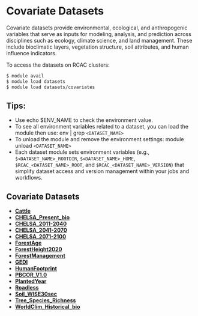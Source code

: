 # Covariate Datasets

Covariate datasets provide environmental, ecological, and anthropogenic variables that serve as inputs for modeling, analysis, and prediction across disciplines such as ecology, climate science, and land management. These include bioclimatic layers, vegetation structure, soil attributes, and human influence indicators.

To access the datasets on RCAC clusters:
```bash
$ module avail
$ module load datasets
$ module load datasets/covariates
```

## Tips:
- Use echo $ENV_NAME to check the environment value.
- To see all environment variables related to a dataset, you can load the module then use: env | grep `<DATASET_NAME>`
- To unload the module and remove the environment settings: module unload `<DATASET_NAME>`
- Each dataset module sets environment variables (e.g., `$<DATASET_NAME>_ROOTDIR`, `$<DATASET_NAME>_HOME`, `$RCAC_<DATASET_NAME>_ROOT`, and `$RCAC_<DATASET_NAME>_VERSION`) that simplify dataset access and version management within your jobs and workflows.

## Covariate Datasets

* [**Cattle**](Covariates/Cattle.md)
* [**CHELSA_Present_bio**](Covariates/CHELSA_Present_bio.md)
* [**CHELSA_2011-2040**](Covariates/CHELSA_2011-2040.md)
* [**CHELSA_2041-2070**](Covariates/CHELSA_2041-2070.md)
* [**CHELSA_2071-2100**](Covariates/CHELSA_2071-2100.md)
* [**ForestAge**](Covariates/ForestAge.md)
* [**ForestHeight2020**](Covariates/ForestHeight2020.md)
* [**ForestManagement**](Covariates/ForestManagement.md)
* [**GEDI**](Covariates/GEDI.md)
* [**HumanFootprint**](Covariates/HumanFootprint.md)
* [**PBCOR_V1.0**](Covariates/PBCOR_V1.0.md)
* [**PlantedYear**](Covariates/PlantedYear.md)
* [**Roadless**](Covariates/Roadless.md)
* [**Soil_WISE30sec**](Covariates/Soil_WISE30sec.md)
* [**Tree_Species_Richness**](Covariates/Tree_Species_Richness.md)
* [**WorldClim_Historical_bio**](Covariates/WorldClim_Historical_bio.md)
